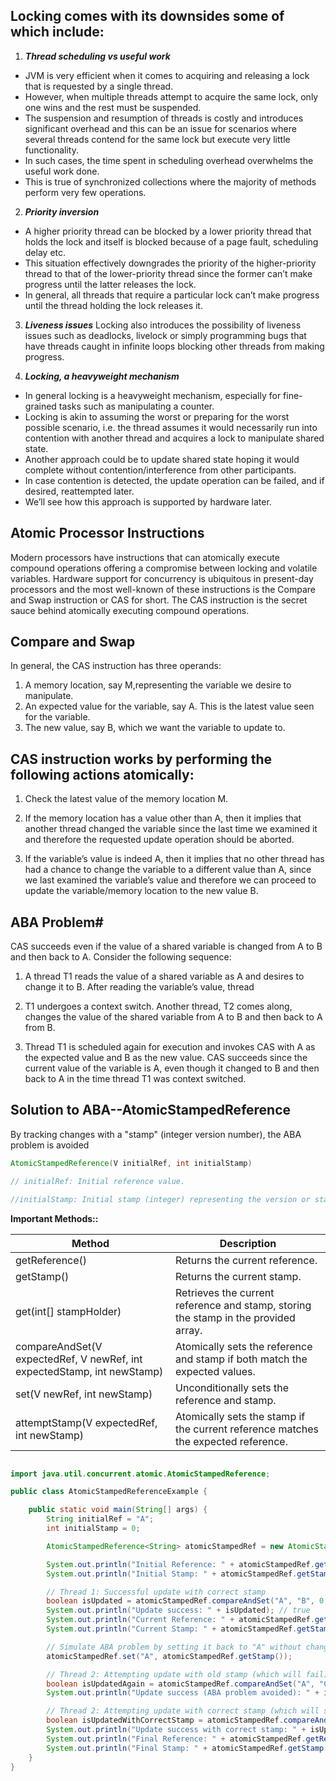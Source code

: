 

## Locking comes with its downsides some of which include:

1. ***Thread scheduling vs useful work***
* JVM is very efficient when it comes to acquiring and releasing a lock that is
requested by a single thread. 
* However, when multiple threads attempt to acquire the same lock, only one wins and the rest must be suspended. 
* The suspension and resumption of threads is costly and introduces significant overhead and this can be an issue for scenarios where several threads contend for the same lock but execute very little functionality. 
* In such cases, the time spent in scheduling overhead overwhelms the useful work done. 
* This is true of synchronized collections where the majority of methods perform very few operations.

2. ***Priority inversion***
* A higher priority thread can be blocked by a lower priority thread that holds the lock and itself is blocked 
because of a page fault, scheduling delay etc. 
* This situation effectively downgrades the priority of the higher-priority thread to that of the lower-priority thread
since the former can’t make progress until the latter releases the lock. 
* In general, all threads that require a particular lock can’t make progress until the thread holding the lock releases it.

3. ***Liveness issues***
Locking also introduces the possibility of liveness issues such as deadlocks, livelock or simply programming bugs that 
have threads caught in infinite loops blocking other threads from making progress.

4. ***Locking, a heavyweight mechanism***
* In general locking is a heavyweight mechanism, especially for fine-grained tasks such as manipulating a counter. 
* Locking is akin to assuming the worst or preparing for the worst possible scenario, 
i.e. the thread assumes it would necessarily run into contention with another thread and acquires a lock to manipulate shared state. 
* Another approach could be to update shared state hoping it would complete without contention/interference from other participants. 
* In case contention is detected, the update operation can be failed, and if desired, reattempted later. 
* We’ll see how this approach is supported by hardware later.

## Atomic Processor Instructions

Modern processors have instructions that can atomically execute compound operations offering a compromise between locking and volatile variables. Hardware support for concurrency is ubiquitous in present-day processors and the most well-known of these instructions is the Compare and Swap instruction or CAS for short. The CAS instruction is the secret sauce behind atomically executing compound operations.


## Compare and Swap
In general, the CAS instruction has three operands:

1. A memory location, say M,representing the variable we desire to manipulate.
2. An expected value for the variable, say A. This is the latest value seen for the variable.
3. The new value, say B, which we want the variable to update to.

## CAS instruction works by performing the following actions atomically:

1. Check the latest value of the memory location M.

2. If the memory location has a value other than A, then it implies that another thread changed the variable since the last time we examined it and therefore the requested update operation should be aborted.

3. If the variable’s value is indeed A, then it implies that no other thread has had a chance to change the variable to a different value than A, since we last examined the variable’s value and therefore we can proceed to update the variable/memory location to the new value B.


## ABA Problem#

CAS succeeds even if the value of a shared variable is changed from A to B and then back to A. Consider the following sequence:

1. A thread T1 reads the value of a shared variable as A and desires to change it to B. After reading the variable’s value, thread

2. T1 undergoes a context switch. Another thread, T2 comes along, changes the value of the shared variable from A to B and then back to A from B.

3. Thread T1 is scheduled again for execution and invokes CAS with A as the expected value and B as the new value. CAS succeeds since the current value of the variable is A, even though it changed to B and then back to A in the time thread T1 was context switched.

## Solution to ABA--AtomicStampedReference 

By tracking changes with a "stamp" (integer version number), the ABA problem is avoided

```java
AtomicStampedReference(V initialRef, int initialStamp)

// initialRef: Initial reference value.

//initialStamp: Initial stamp (integer) representing the version or state.
```


**Important Methods::** </br>

Method	| Description
---|---
getReference()|	Returns the current reference.
getStamp()	| Returns the current stamp.
get(int[] stampHolder) |	Retrieves the current reference and stamp, storing the stamp in the provided array.
compareAndSet(V expectedRef, V newRef, int expectedStamp, int newStamp) |	Atomically sets the reference and stamp if both match the expected values.
set(V newRef, int newStamp)	 | Unconditionally sets the reference and stamp.
attemptStamp(V expectedRef, int newStamp) |	Atomically sets the stamp if the current reference matches the expected reference.

```java

import java.util.concurrent.atomic.AtomicStampedReference;

public class AtomicStampedReferenceExample {

    public static void main(String[] args) {
        String initialRef = "A";
        int initialStamp = 0;

        AtomicStampedReference<String> atomicStampedRef = new AtomicStampedReference<>(initialRef, initialStamp);

        System.out.println("Initial Reference: " + atomicStampedRef.getReference());
        System.out.println("Initial Stamp: " + atomicStampedRef.getStamp());

        // Thread 1: Successful update with correct stamp
        boolean isUpdated = atomicStampedRef.compareAndSet("A", "B", 0, 1);
        System.out.println("Update success: " + isUpdated); // true
        System.out.println("Current Reference: " + atomicStampedRef.getReference()); // B
        System.out.println("Current Stamp: " + atomicStampedRef.getStamp()); // 1

        // Simulate ABA problem by setting it back to "A" without changing the stamp
        atomicStampedRef.set("A", atomicStampedRef.getStamp());

        // Thread 2: Attempting update with old stamp (which will fail)
        boolean isUpdatedAgain = atomicStampedRef.compareAndSet("A", "C", 0, 2);
        System.out.println("Update success (ABA problem avoided): " + isUpdatedAgain); // false

        // Thread 2: Attempting update with correct stamp (which will succeed)
        boolean isUpdatedWithCorrectStamp = atomicStampedRef.compareAndSet("A", "C", 1, 2);
        System.out.println("Update success with correct stamp: " + isUpdatedWithCorrectStamp); // true
        System.out.println("Final Reference: " + atomicStampedRef.getReference()); // C
        System.out.println("Final Stamp: " + atomicStampedRef.getStamp()); // 2
    }
}

```